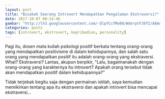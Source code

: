 ```yaml
---
layout: post
title: "Bisakah Seorang Introvert Mendapatkan Pengalaman Ekstraversi?"
date: 2017-10-07 00:14:46
gambar: "http://lh3.googleusercontent.com/-QlpYCcfMo00/WderptFJOfI/AAAAAAAACZk/T9YI9CNAeSMS7T-8tUz9_p-j71IE76fUgCLcBGAs/s900/wallpaper-includes-hatsune-images-wallpapers-sparkly.jpg"
categories: posts
tags: [introvert, ekstrovert, kepribadian, personality]
---
```


Pagi itu, dosen mata kuliah psikologi positif berkata tentang orang-orang yang mendapatkan positivisme di dalam kehidupannya, dan salah satu orang yang mendapatkan positif itu adalah orang-orang yang ekstraversi. What? Ekstraversi? Lantas, akupun berpikir, "Lalu, bagaimanakah dengan orang-orang yang karakternya itu introvert? Apakah orang tersebut tidak akan mendapatkan positif dalam kehidupannya?"

Tidak terjebak begitu saja dengan permainan istilah, saya kemudian memikirkan tentang apa itu ekstraversi dan apakah introvert bisa mencapai ekstraversi...